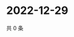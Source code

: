 # 2022-12-29

共 0 条

<!-- BEGIN WEIBO -->
<!-- 最后更新时间 Thu Dec 29 2022 23:13:54 GMT+0800 (China Standard Time) -->

<!-- END WEIBO -->

